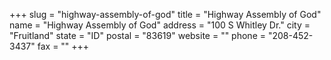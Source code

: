 +++
slug = "highway-assembly-of-god"
title = "Highway Assembly of God"
name = "Highway Assembly of God"
address = "100 S Whitley Dr."
city = "Fruitland"
state = "ID"
postal = "83619"
website = ""
phone = "208-452-3437"
fax = ""
+++
